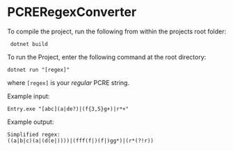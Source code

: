 # PCRERegexConverter

To compile the project, run the following from within the projects root folder:
```
 dotnet build
 ```

 To run the Project, enter the following command at the root directory:
 ```
 dotnet run "[regex]"
 ``` 

 where ```[regex]``` is your *regular* PCRE string.

 Example input:
 ```
 Entry.exe "[abc](a|de?)|(f{3,5}g+)|r*+"
 ```
 Example output:
 ```
 Simplified regex:
((a|b|c)(a|(d(e|))))|(fff(f|)(f|)gg*)|(r*(?!r))
 ```